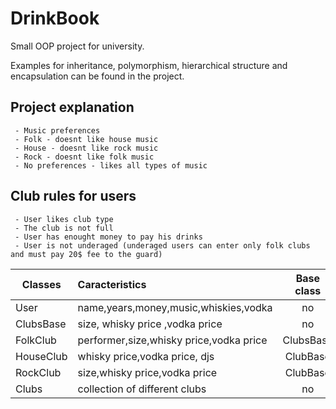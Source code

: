 # DrinkBook
Small OOP project for university.

Examples for inheritance, polymorphism, hierarchical structure and encapsulation can be found in the project.

## Project explanation
     - Music preferences
     - Folk - doesnt like house music
     - House - doesnt like rock music
     - Rock - doesnt like folk music  
     - No preferences - likes all types of music
  
## Club rules for users
     - User likes club type
     - The club is not full
     - User has enought money to pay his drinks
     - User is not underaged (underaged users can enter only folk clubs and must pay 20$ fee to the guard)

| Classes | Caracteristics                        | Base class|
| ------- |:--------------------------------------|:---------:|
|User	|name,years,money,music,whiskies,vodka  |	no     |  
|ClubsBase|size, whisky price ,vodka price	     |no         |
|FolkClub	|performer,size,whisky price,vodka price|ClubsBase  |
|HouseClub|whisky price,vodka price, djs	     |ClubBase   |
|RockClub	|size,whisky price,vodka price	     |ClubBase   |
|Clubs    |collection of different clubs	     |no         |
